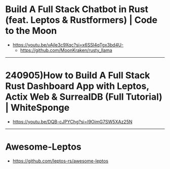 # Build A Full Stack Chatbot in Rust (feat. Leptos & Rustformers) | Code to the Moon
- https://youtu.be/vAjle3c9Xqc?si=x6SSl4qTgx3bd4U-
  - https://github.com/MoonKraken/rusty_llama

<hr>

# 240905)How to Build A Full Stack Rust Dashboard App with Leptos, Actix Web & SurrealDB (Full Tutorial) | WhiteSponge
- https://youtu.be/DQB-cJPYChg?si=I9OimG7SW5XAz25N


<hr>

# Awesome-Leptos
- https://github.com/leptos-rs/awesome-leptos
